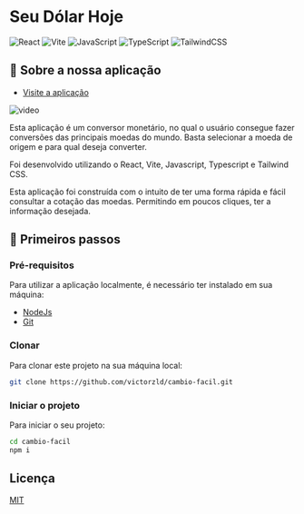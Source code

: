 # Seu Dólar Hoje

![React](https://img.shields.io/badge/react-%2320232a.svg?style=for-the-badge&logo=react&logoColor=%2361DAFB)
![Vite](https://img.shields.io/badge/vite-%23646CFF.svg?style=for-the-badge&logo=vite&logoColor=white)
![JavaScript](https://img.shields.io/badge/javascript-%23323330.svg?style=for-the-badge&logo=javascript&logoColor=%23F7DF1E)
![TypeScript](https://img.shields.io/badge/typescript-%23007ACC.svg?style=for-the-badge&logo=typescript&logoColor=white)
![TailwindCSS](https://img.shields.io/badge/tailwindcss-%2338B2AC.svg?style=for-the-badge&logo=tailwind-css&logoColor=white)

## 📌 Sobre a nossa aplicação

- <a href="https://www.seudolarhoje.com.br">Visite a aplicação</a>

![video](https://github.com/user-attachments/assets/4f04ea52-9af6-4ee1-9ffd-6785f008c202)

Esta aplicação é um conversor monetário, no qual o usuário consegue fazer conversões das principais moedas do mundo. Basta selecionar a moeda de origem e para qual deseja converter. 

Foi desenvolvido utilizando o React, Vite, Javascript, Typescript e Tailwind CSS.

Esta aplicação foi construída com o intuito de ter uma forma rápida e fácil consultar a cotação das moedas. Permitindo em poucos cliques, ter a informação desejada.

## 🚀 Primeiros passos

### Pré-requisitos

Para utilizar a aplicação localmente, é necessário ter instalado em sua máquina:

- <a href="https://nodejs.org/en">NodeJs</a>
- <a href="https://git-scm.com">Git</a>

### Clonar

Para clonar este projeto na sua máquina local:

```bash
git clone https://github.com/victorzld/cambio-facil.git
```

### Iniciar o projeto

Para iniciar o seu projeto:

```bash
cd cambio-facil
npm i
```

## Licença

<a href="/LICENSE" >MIT</a>

